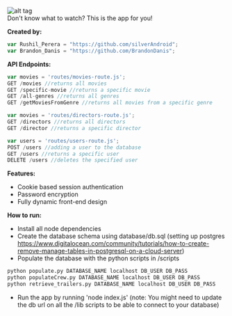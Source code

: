 ![alt tag](http://i.imgur.com/sQYa4Up.png)
</br>
Don't know what to watch? This is the app for you!

<strong>Created by:</strong>
```javascript
var Rushil_Perera = "https://github.com/silverAndroid";
var Brandon_Danis = "https://github.com/BrandonDanis";
```

<strong>API Endpoints:</strong>

```javascript
var movies = 'routes/movies-route.js';
GET /movies //returns all movies  
GET /specific-movie //returns a specific movie 
GET /all-genres //returns all genres  
GET /getMoviesFromGenre //returns all movies from a specific genre

var movies = 'routes/directors-route.js';
GET /directors //returns all directors
GET /director //returns a specific director

var users = 'routes/users-route.js';
POST /users //adding a user to the database
GET /users //returns a specific user
DELETE /users //deletes the specified user
```

<strong>Features:</strong>

- Cookie based session authentication
- Password encryption
- Fully dynamic front-end design

<strong>How to run:</strong>

* Install all node dependencies
* Create the database schema using database/db.sql (setting up postgres https://www.digitalocean.com/community/tutorials/how-to-create-remove-manage-tables-in-postgresql-on-a-cloud-server)
* Populate the database with the python scripts in /scripts
```python
python populate.py DATABASE_NAME localhost DB_USER DB_PASS
python populateCrew.py DATABASE_NAME localhost DB_USER DB_PASS
python retrieve_trailers.py DATABASE_NAME localhost DB_USER DB_PASS
```
* Run the app by running 'node index.js'
(note: You might need to update the db url on all the /lib scripts to be able to connect to your database)

